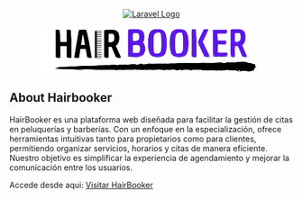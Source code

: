 <p align="center"><a href="https://laravel.com" target="_blank"><img src="https://raw.githubusercontent.com/laravel/art/master/logo-lockup/5%20SVG/2%20CMYK/1%20Full%20Color/laravel-logolockup-cmyk-red.svg" width="400" alt="Laravel Logo"></a></p>

<p align="center">
<img src="/logo3.png" alt="Logo">
</p>

## About Hairbooker

HairBooker es una plataforma web diseñada para facilitar la gestión de citas en peluquerías y barberías. Con un enfoque en la especialización, ofrece herramientas intuitivas tanto para propietarios como para clientes, permitiendo organizar servicios, horarios y citas de manera eficiente. Nuestro objetivo es simplificar la experiencia de agendamiento y mejorar la comunicación entre los usuarios.

Accede desde aqui: <a href="https://hairbooker-b4b3513484f2.herokuapp.com/">Visitar HairBooker</a>



